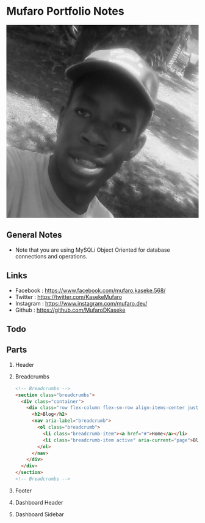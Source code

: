 # Mufaro Portfolio Notes
![](img/mufaro.jpg)


## General Notes

- Note that you are using MySQLi Object Oriented for database connections and operations.

## Links

+ Facebook : https://www.facebook.com/mufaro.kaseke.568/
+ Twitter : https://twitter.com/KasekeMufaro
+ Instagram : https://www.instagram.com/mufaro.dev/
+ Github : https://github.com/MufaroDKaseke


## Todo

## Parts

1. Header
2. Breadcrumbs

    ```html
    <!-- Breadcrumbs -->
    <section class="breadcrumbs">
      <div class="container">
        <div class="row flex-column flex-sm-row align-items-center justify-content-center justify-content-sm-between">
          <h2>Blog</h2>
          <nav aria-label="breadcrumb">
            <ol class="breadcrumb">
              <li class="breadcrumb-item"><a href="#">Home</a></li>
              <li class="breadcrumb-item active" aria-current="page">Blog</li>
            </ol>
          </nav>
        </div>
      </div>
    </section>
    <!-- Breadcrumbs -->
    ```

3. Footer
4. Dashboard Header
5. Dashboard Sidebar


